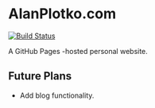 # AlanPlotko.com

[![Build Status](https://travis-ci.org/alanplotko/alanplotko.github.io.svg?branch=develop)](https://travis-ci.org/alanplotko/alanplotko.github.io)

A GitHub Pages -hosted personal website.

## Future Plans

- Add blog functionality.
